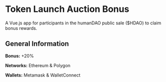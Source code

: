 # Token Launch Auction Bonus

A Vue.js app for participants in the humanDAO public sale ($HDAO) to claim bonus rewards.

## General Information

**Bonus:** +20%

**Networks:** Ethereum & Polygon

**Wallets:** Metamask & WalletConnect
